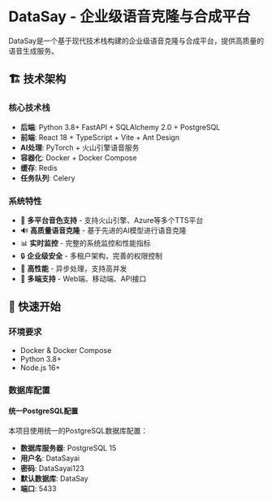 # DataSay - 企业级语音克隆与合成平台

DataSay是一个基于现代技术栈构建的企业级语音克隆与合成平台，提供高质量的语音生成服务。

## 🏗️ 技术架构

### 核心技术栈
- **后端**: Python 3.8+ FastAPI + SQLAlchemy 2.0 + PostgreSQL
- **前端**: React 18 + TypeScript + Vite + Ant Design
- **AI处理**: PyTorch + 火山引擎语音服务
- **容器化**: Docker + Docker Compose
- **缓存**: Redis
- **任务队列**: Celery

### 系统特性
- 🎯 **多平台音色支持** - 支持火山引擎、Azure等多个TTS平台
- 🔊 **高质量语音克隆** - 基于先进的AI模型进行语音克隆
- 📊 **实时监控** - 完整的系统监控和性能指标
- 🔒 **企业级安全** - 多租户架构，完善的权限控制
- 🚀 **高性能** - 异步处理，支持高并发
- 📱 **多端支持** - Web端、移动端、API接口

## 🚀 快速开始

### 环境要求
- Docker & Docker Compose
- Python 3.8+
- Node.js 16+

### 数据库配置

#### 统一PostgreSQL配置

本项目使用统一的PostgreSQL数据库配置：

- **数据库服务器**: PostgreSQL 15
- **用户名**: DataSayai
- **密码**: DataSayai123
- **默认数据库**: DataSay
- **端口**: 5433
